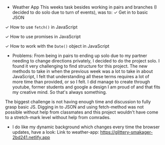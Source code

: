 * Weather App
This weeks task besides working in pairs and branches (I decided to do solo due to turn of events), was to:
✓ Get in to basic JSON

✓ How to use `fetch()` in JavaScript

✓ How to use promises in JavaScript

✓ How to work with the `Date()` object in JavaScript


* Problems:
From being in pairs to ending up solo due to my partner needing to change directions privately, I decided to do the project solo.
I found it very challenging to find structure for this project. The new methods to take in when the previous week was a lot to take in about JavaScript, I felt that understanding all these terms requires a lot of more time than provided, or so I felt. 
I did manage to create through youtube, former students and google a design I am proud of and that fits my creative mind. So that's always something.

The biggest challenge is not having enough time and discussion to fully grasp basic JS. Digging in to JSON and using fetch-method was not possible without help from classmates and this project wouldn't have come to a stretch-mark level without help from comrades. 


* I do like my dynamic background which changes every time the browser updates, have a look:
Link to weather-app:
https://glittery-smakager-2bd241.netlify.app
